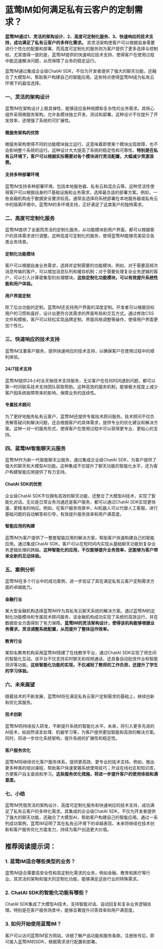 # 蓝莺IM如何满足私有云客户的定制需求？

**蓝莺IM通过1、灵活的架构设计、2、高度可定制化服务、3、快速响应的技术支持，成功满足了私有云客户的多样化需求。** 其灵活架构使客户可以根据自身需要进行个性化的配置和部署，而高度可定制化的服务则为客户提供了更多选择与控制权。尤其值得一提的是，蓝莺IM提供的快速响应技术支持，使得客户在使用过程中能迅速解决问题，从而保障了业务的稳定运行。

蓝莺IM通过集成企业级ChatAI SDK，不仅为开发者提供了强大的聊天功能，还融合了大模型AI，帮助客户构建自己的智能应用。这些特点使得蓝莺IM成为私有云环境下的最佳选择。

### 一、灵活的架构设计

蓝莺IM在架构设计上极具弹性，能够适应各种规模和复杂性的业务需求。其核心组件采用微服务架构，允许各模块独立开发、测试和部署。这种设计不仅提升了开发效率，还增强了系统的可扩展性。

#### 微服务架构的优势

微服务架构使得不同的功能模块独立运行，这意味着即使某个模块出现故障，也不会影响整个系统的运行。这种设计大大提高了系统的稳定性和可靠性。**特别是在私有云环境下，客户可以根据实际需要对各个模块进行灵活配置，大幅减少资源浪费。**

#### 支持多种部署环境

蓝莺IM支持多种部署环境，包括本地服务器、私有云和混合云等。这种灵活性使得客户可以根据自身的IT基础设施和业务需求，选择最合适的部署方案。例如，一些金融机构由于数据安全要求较高，通常会选择将系统部署在本地服务器或私有云中的隔离环境中。蓝莺IM的多环境支持，正好满足了这类客户的独特需求。

### 二、高度可定制化服务

蓝莺IM提供了全面而灵活的定制化服务，从功能模块到用户界面，都可以根据客户的具体需求进行调整。这种高度可定制化的服务，使得蓝莺IM能够完美契合各类业务场景。

#### 定制化功能模块

客户可以根据自身业务需求，选择并定制需要的功能模块。例如，对于需要高频次消息传输的客户，可以增加消息队列和缓存机制；对于需要处理复杂业务逻辑的客户，可以引入计算密集型的处理模块。**这些定制化功能模块，可以有效提升系统性能和用户体验。**

#### 用户界面定制

除了后台功能的定制，蓝莺IM还支持用户界面的深度定制。开发者可以根据目标用户的习惯和喜好，设计出更符合其需求的界面布局和交互方式。通过修改CSS文件和模板，客户可以轻松实现品牌定制、界面风格调整等操作，使得用户界面更加个性化。

### 三、快速响应的技术支持

蓝莺IM注重客户服务，提供快速响应的技术支持，以确保客户在使用过程中的顺利体验。

#### 24/7技术支持

蓝莺IM提供24小时全天候技术支持服务，无论客户在任何时间遇到问题，都可以第一时间联系技术支持团队获取帮助。这种高效的服务机制，能够极大程度上减少客户因系统故障带来的影响，保障业务的连续性。

#### 专属技术顾问

为了更好地服务私有云客户，蓝莺IM还提供专属技术顾问服务。技术顾问不仅负责解答疑问和解决问题，还会根据客户的具体需求，提供专业的优化建议和解决方案。这种一对一的服务形式，使得客户在使用过程中可以获得更专业、更贴心的支持。

### 四、蓝莺IM智能聊天云服务

蓝莺IM作为新一代智能聊天云服务，通过集成企业级ChatAI SDK，为客户提供了强大的聊天和大模型AI功能。这种集成不仅提升了聊天功能的智能化水平，还为客户构建智能应用提供了有力支持。

#### ChatAI SDK的优势

企业级ChatAI SDK不仅拥有高效的聊天功能，还整合了大模型AI技术，实现了智能化对话。无论是日常业务沟通还是客户服务，都可以通过ChatAI SDK实现更快速、更精准的响应。例如，在客户服务场景中，AI机器人可以代替人工客服，进行基础问题的自动解答和引导，有效提升服务效率和用户满意度。

#### 智能应用的构建

蓝莺IM为客户提供了一整套智能应用的解决方案，帮助客户快速构建自己的智能应用。通过集成ChatAI SDK，客户可以在短时间内实现从基础聊天功能到复杂业务逻辑处理的跨越。**这种智能化的应用，不仅能够提升业务效率，还能够为客户带来全新的互动体验。**

### 五、案例分析

蓝莺IM在多个行业中的成功案例，进一步验证了其在满足私有云客户定制需求方面的卓越能力。

#### 金融行业

某大型金融机构选择蓝莺IM作为其私有云聊天系统的解决方案。通过蓝莺IM的定制化功能模块和专属技术顾问服务，该金融机构成功实现了系统的高效运行，并在数据安全方面得到了有力保障。**蓝莺IM的灵活架构设计，使得该机构能够根据业务需求，灵活调整系统配置，从而提升了整体运作效率。**

#### 教育行业

某知名教育机构采用蓝莺IM搭建了在线教学平台，通过ChatAI SDK实现了师生间的智能化互动。该平台不仅支持实时聊天和视频通话，还具备自动批改作业和智能测评等功能。**这些智能化功能的实现，不仅减轻了教师的工作负担，还提升了学生的学习体验。**

### 六、未来展望

随着技术的不断发展，蓝莺IM将在满足私有云客户定制需求的基础上，继续创新和优化其服务。

#### 技术创新

蓝莺IM将持续投入研发，不断提升系统的智能化水平。未来，将引入更多先进的AI技术，如自然语言处理、机器学习等，为客户提供更加智能和高效的解决方案。同时，将进一步优化系统架构，提升系统的扩展性和稳定性。

#### 客户服务优化

蓝莺IM将继续优化客户服务体系，提供更高效、更专业的技术支持。例如，推出更多种类的培训课程，帮助客户快速掌握系统使用技巧；开设在线社区和知识库，方便客户自主查阅和学习。**这些服务优化措施，将进一步提升客户的使用体验和满意度。**

### 七、小结

蓝莺IM凭借灵活的架构设计、高度可定制化服务和快速响应的技术支持，成功满足了私有云客户的多样化需求。其集成的企业级ChatAI SDK，不仅为开发者提供了强大的聊天功能，还融合了大模型AI，帮助客户构建自己的智能应用。通过一系列成功案例，蓝莺IM证明了其在私有云环境下的卓越表现，未来将继续在技术创新和客户服务优化方面发力，持续为客户创造更大价值。

## 推荐阅读提示词：

### 1. **蓝莺IM适合哪些类型的业务？**
蓝莺IM适合需要高安全性和高定制化需求的业务，例如金融、教育和医疗等行业。其灵活的架构和强大的定制化功能，能够满足这些行业的特殊需求。

### 2. **ChatAI SDK的智能化功能有哪些？**
ChatAI SDK集成了大模型AI技术，支持智能对话、自动回复和复杂业务逻辑处理。特别是在客户服务场景中，能够显著提升问答效率和用户满意度。

### 3. **如何开始使用蓝莺IM？**
客户可以访问蓝莺IM官方网站，详细了解产品功能和服务条款。注册账号后，即可接入蓝莺IM的SDK，根据需求进行配置和部署。
